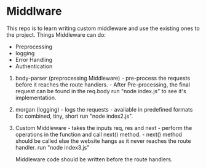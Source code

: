 # Middlware
This repo is to learn writing custom middleware and use the existing ones to the project.
Things Middleware can do:
- Preprocessing 
- logging
- Error Handling
- Authentication

1. body-parser (preprocessing Middleware)
       - pre-process the requests before it reaches the route handlers.
       - After Pre-processing, the final request can be found in the req.body
   run "node index.js" to see it's implementation.

2. morgan (logging)
       - logs the requests
       - available in predefined formats Ex: combined, tiny, short
   run "node index2.js".

3. Custom Middleware
       - takes the inputs req, res and next
       - perform the operations in the function and call next() method.
       - next() method should be called else the website hangs as it never reaches the route handler.
   run "node index3.js"

   Middleware code should be written before the route handlers.

